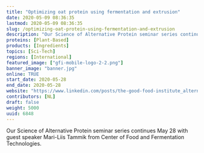 ```yaml
---
title: "Optimizing oat protein using fermentation and extrusion"
date: 2020-05-09 08:36:35
lastmod: 2020-05-09 08:36:35
slug: /optimizing-oat-protein-using-fermentation-and-extrusion
description: "Our Science of Alternative Protein seminar series continues May 28 with guest speaker Mari-Liis Tammik from Center of Food and Fermentation Technologies."
proteins: [Plant-Based]
products: [Ingredients]
topics: [Sci-Tech]
regions: [International]
featured_image: ["gfi-mobile-logo-2-2.png"]
banner_image: "banner.jpg"
online: TRUE
start_date: 2020-05-28
end_date: 2020-05-28
website: "https://www.linkedin.com/posts/the-good-food-institute_alternativeprotein-activity-6664410254060634112-ACHD"
contributors: [NL]
draft: false
weight: 5000
uuid: 6848
---
```

<p>Our Science of Alternative Protein seminar series continues May 28 with guest speaker Mari-Liis Tammik from Center of Food and Fermentation Technologies.</p>
